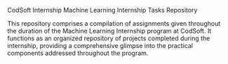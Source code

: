 CodSoft Internship
Machine Learning Internship Tasks Repository

This repository comprises a compilation of assignments given throughout the duration of the Machine Learning Internship program at CodSoft. It functions as an organized repository of projects completed during the internship, providing a comprehensive glimpse into the practical components addressed throughout the program.
